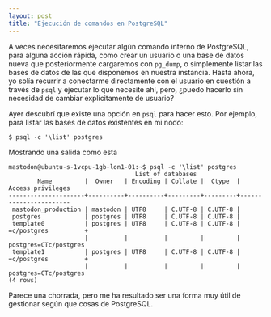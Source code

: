 ```yaml
---
layout: post
title: "Ejecución de comandos en PostgreSQL"
---
```


A veces necesitaremos ejecutar algún comando interno de PostgreSQL, para alguna acción rápida, como crear un usuario o una base de datos nueva que posteriormente 
cargaremos con `pg_dump`, o simplemente listar las bases de datos de las que disponemos en nuestra instancia. Hasta ahora, yo solía recurrir a conectarme directamente con el usuario
en cuestión a través de `psql` y ejecutar lo que necesite ahí, pero, ¿puedo hacerlo sin necesidad de cambiar explícitamente de usuario?

Ayer descubrí que existe una opción en `psql` para hacer esto. Por ejemplo, para listar las bases de datos existentes en mi nodo:

```pre
$ psql -c '\list' postgres
```

Mostrando una salida como esta

```pre
mastodon@ubuntu-s-1vcpu-1gb-lon1-01:~$ psql -c '\list' postgres
                                   List of databases
        Name         |  Owner   | Encoding | Collate |  Ctype  |   Access privileges
---------------------+----------+----------+---------+---------+-----------------------
 mastodon_production | mastodon | UTF8     | C.UTF-8 | C.UTF-8 |
 postgres            | postgres | UTF8     | C.UTF-8 | C.UTF-8 |
 template0           | postgres | UTF8     | C.UTF-8 | C.UTF-8 | =c/postgres          +
                     |          |          |         |         | postgres=CTc/postgres
 template1           | postgres | UTF8     | C.UTF-8 | C.UTF-8 | =c/postgres          +
                     |          |          |         |         | postgres=CTc/postgres
(4 rows)
```

Parece una chorrada, pero me ha resultado ser una forma muy útil de gestionar según que cosas de PostgreSQL.
